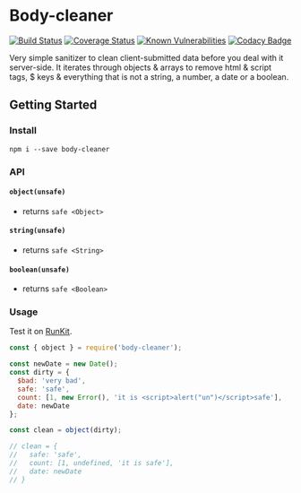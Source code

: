 # Body-cleaner

[![Build Status](https://travis-ci.org/atmys/body-cleaner.svg?branch=master)](https://travis-ci.org/atmys/body-cleaner)
[![Coverage Status](https://coveralls.io/repos/github/atmys/body-cleaner/badge.svg)](https://coveralls.io/github/atmys/body-cleaner)
[![Known Vulnerabilities](https://snyk.io/test/github/atmys/body-cleaner/badge.svg?targetFile=package.json)](https://snyk.io/test/github/atmys/body-cleaner?targetFile=package.json)
[![Codacy Badge](https://api.codacy.com/project/badge/Grade/462676090fab4f61a34e1152527b9fd1)](https://www.codacy.com/app/atmys/body-cleaner?utm_source=github.com&amp;utm_medium=referral&amp;utm_content=atmys/body-cleaner&amp;utm_campaign=Badge_Grade)

Very simple sanitizer to clean client-submitted data before you deal with it server-side. It iterates through objects & arrays to remove html & script tags, $ keys & everything that is not a string, a number, a date or a boolean.

## Getting Started

### Install

```console
npm i --save body-cleaner
```

### API

#### `object(unsafe)`
  - returns `safe <Object>`
#### `string(unsafe)`
  - returns `safe <String>`
#### `boolean(unsafe)`
  - returns `safe <Boolean>`

### Usage

Test it on [RunKit](https://runkit.com/atmys/body-cleaner).

```js
const { object } = require('body-cleaner');

const newDate = new Date();
const dirty = {
  $bad: 'very bad',
  safe: 'safe',
  count: [1, new Error(), 'it is <script>alert("un")</script>safe'],
  date: newDate
};

const clean = object(dirty);

// clean = {
//   safe: 'safe',
//   count: [1, undefined, 'it is safe'],
//   date: newDate
// }
```
